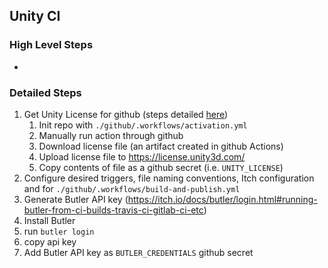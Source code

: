 ## Unity CI

### High Level Steps
-

### Detailed Steps

1. Get Unity License for github (steps detailed [here](https://game.ci/docs/github/activation#converting-into-a-license))
	1. Init repo with `./github/.workflows/activation.yml`
	2. Manually run action through github
	3. Download license file (an artifact created in github Actions)
	4. Upload license file to https://license.unity3d.com/
	5. Copy contents of file as a github secret (i.e. `UNITY_LICENSE`)
2. Configure desired triggers, file naming conventions, Itch configuration and for `./github/.workflows/build-and-publish.yml`
3. Generate Butler API key (https://itch.io/docs/butler/login.html#running-butler-from-ci-builds-travis-ci-gitlab-ci-etc)
  1. Install Butler
  2. run `butler login`
  3. copy api key
4. Add Butler API key as `BUTLER_CREDENTIALS` github secret